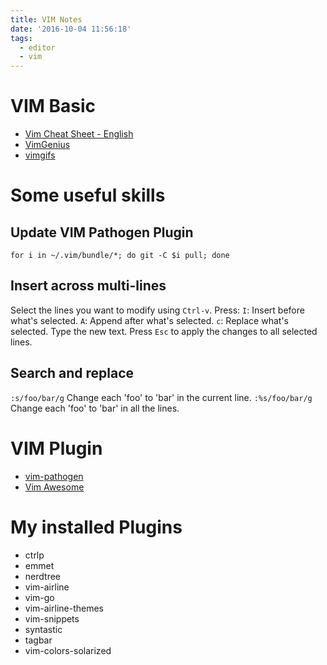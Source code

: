 ```yaml
---
title: VIM Notes
date: '2016-10-04 11:56:18'
tags:
  - editor
  - vim
---
```


# VIM Basic

- [Vim Cheat Sheet - English](http://vim.rtorr.com/)
- [VimGenius](http://vimgenius.com/)
- [vimgifs](https://vimgifs.com/)

# Some useful skills

## Update VIM Pathogen Plugin
`for i in ~/.vim/bundle/*; do git -C $i pull; done`

## Insert across multi-lines

Select the lines you want to modify using `Ctrl-v`. Press: `I`: Insert before what's selected. `A`: Append after what's selected. `c`: Replace what's selected. Type the new text. Press `Esc` to apply the changes to all selected lines.

## Search and replace

`:s/foo/bar/g` Change each 'foo' to 'bar' in the current line. `:%s/foo/bar/g` Change each 'foo' to 'bar' in all the lines.

# VIM Plugin

- [vim-pathogen][itzyuthg]
- [Vim Awesome][itzyvd6u]

# My installed Plugins

- ctrlp
- emmet
- nerdtree
- vim-airline
- vim-go
- vim-airline-themes
- vim-snippets
- syntastic
- tagbar
- vim-colors-solarized

[itzyuthg]: https://github.com/tpope/vim-pathogen
[itzyvd6u]: http://vimawesome.com/
